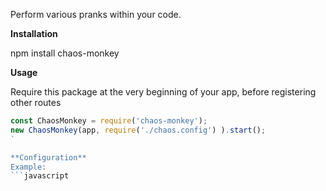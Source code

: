 Perform various pranks within  your code.

**Installation**

npm install chaos-monkey

**Usage**

Require this package at the very beginning of your app, before registering other routes

```javascript
const ChaosMonkey = require('chaos-monkey');
new ChaosMonkey(app, require('./chaos.config') ).start();
`

**Configuration**
Example:
```javascript

```
